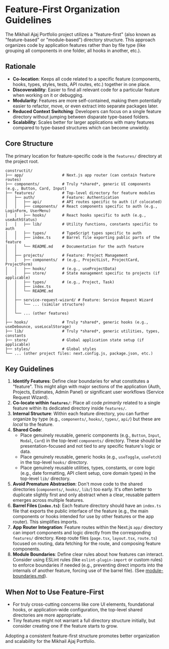 # Feature-First Organization Guidelines

The Mikhail Ajaj Portfolio project utilizes a "feature-first" (also known as "feature-based" or "module-based") directory structure. This approach organizes code by application features rather than by file type (like grouping all components in one folder, all hooks in another, etc.).

## Rationale

-   **Co-location**: Keeps all code related to a specific feature (components, hooks, types, styles, tests, API routes, etc.) together in one place.
-   **Discoverability**: Easier to find all relevant code for a particular feature when working on it or debugging.
-   **Modularity**: Features are more self-contained, making them potentially easier to refactor, move, or even extract into separate packages later.
-   **Reduced Context Switching**: Developers can focus on a single feature directory without jumping between disparate type-based folders.
-   **Scalability**: Scales better for larger applications with many features compared to type-based structures which can become unwieldy.

## Core Structure

The primary location for feature-specific code is the `features/` directory at the project root.

```
constructit/
├── app/                 # Next.js app router (can contain feature routes)
├── components/          # Truly *shared*, generic UI components (e.g., Button, Card, Input)
├── features/            # Top-level directory for feature modules
│   ├── auth/            # Feature: Authentication
│   │   ├── api/         # API routes specific to auth (if colocated)
│   │   ├── components/  # React components specific to auth (e.g., LoginForm, UserMenu)
│   │   ├── hooks/       # React hooks specific to auth (e.g., useAuthStatus)
│   │   ├── lib/         # Utility functions, constants specific to auth
│   │   ├── types/       # TypeScript types specific to auth
│   │   ├── index.ts     # Barrel file exporting public parts of the feature
│   │   └── README.md    # Documentation for the auth feature
│   │
│   ├── projects/        # Feature: Project Management
│   │   ├── components/  # (e.g., ProjectList, ProjectCard, ProjectForm)
│   │   ├── hooks/       # (e.g., useProjectData)
│   │   ├── store/       # State management specific to projects (if applicable)
│   │   ├── types/       # (e.g., Project, Task)
│   │   ├── index.ts
│   │   └── README.md
│   │
│   ├── service-request-wizard/ # Feature: Service Request Wizard
│   │   └── ... (similar structure)
│   │
│   └── ... (other features)
│
├── hooks/               # Truly *shared*, generic hooks (e.g., useDebounce, useLocalStorage)
├── lib/                 # Truly *shared*, generic utilities, types, constants
├── store/               # Global application state setup (if applicable)
├── styles/              # Global styles
└── ... (other project files: next.config.js, package.json, etc.)
```

## Key Guidelines

1.  **Identify Features**: Define clear boundaries for what constitutes a "feature". This might align with major sections of the application (Auth, Projects, Estimates, Admin Panel) or significant user workflows (Service Request Wizard).
2.  **Co-locate within `features/`**: Place all code *primarily* related to a single feature within its dedicated directory inside `features/`.
3.  **Internal Structure**: Within each feature directory, you can further organize by type (e.g., `components/`, `hooks/`, `types/`, `api/`) but these are *local* to the feature.
4.  **Shared Code**:
    *   Place genuinely reusable, generic components (e.g., `Button`, `Input`, `Modal`, `Card`) in the top-level `components/` directory. These should be presentation-focused and not tied to any specific feature's logic or data.
    *   Place genuinely reusable, generic hooks (e.g., `useToggle`, `useFetch`) in the top-level `hooks/` directory.
    *   Place genuinely reusable utilities, types, constants, or core logic (e.g., date formatting, API client setup, core domain types) in the top-level `lib/` directory.
5.  **Avoid Premature Abstraction**: Don't move code to the shared directories (`components/`, `hooks/`, `lib/`) too early. It's often better to duplicate slightly first and only abstract when a clear, reusable pattern emerges across multiple features.
6.  **Barrel Files (`index.ts`)**: Each feature directory should have an `index.ts` file that exports the public interface of the feature (e.g., the main components or hooks intended for use by other features or the app router). This simplifies imports.
7.  **App Router Integration**: Feature routes within the Next.js `app/` directory can import components and logic directly from the corresponding `features/` directory. Keep route files (`page.tsx`, `layout.tsx`, `route.ts`) focused on routing, data fetching for the route, and composing feature components.
8.  **Module Boundaries**: Define clear rules about how features can interact. Consider using ESLint rules (like `eslint-plugin-import` or custom rules) to enforce boundaries if needed (e.g., preventing direct imports into the internals of another feature, forcing use of the barrel file). (See [module-boundaries.md](./module-boundaries.md)).

## When *Not* to Use Feature-First

-   For truly cross-cutting concerns like core UI elements, foundational hooks, or application-wide configuration, the top-level shared directories are more appropriate.
-   Tiny features might not warrant a full directory structure initially, but consider creating one if the feature starts to grow.

Adopting a consistent feature-first structure promotes better organization and scalability for the Mikhail Ajaj Portfolio.